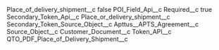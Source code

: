 <?xml version="1.0" encoding="UTF-8"?>
<CustomMetadata xmlns="http://soap.sforce.com/2006/04/metadata" xmlns:xsi="http://www.w3.org/2001/XMLSchema-instance" xmlns:xsd="http://www.w3.org/2001/XMLSchema">
    <label>Place_of_delivery_shipment__c</label>
    <protected>false</protected>
    <values>
        <field>POI_Field_Api__c</field>
        <value xsi:nil="true"/>
    </values>
    <values>
        <field>Required__c</field>
        <value xsi:type="xsd:boolean">true</value>
    </values>
    <values>
        <field>Secondary_Token_Api__c</field>
        <value xsi:type="xsd:string">Place_or_delivery_shipment__c</value>
    </values>
    <values>
        <field>Secondary_Token_Source_Object__c</field>
        <value xsi:type="xsd:string">Apttus__APTS_Agreement__c</value>
    </values>
    <values>
        <field>Source_Object__c</field>
        <value xsi:type="xsd:string">Customer_Document__c</value>
    </values>
    <values>
        <field>Token_API__c</field>
        <value xsi:type="xsd:string">QTO_PDF_Place_of_Delivery_Shipment__c</value>
    </values>
</CustomMetadata>
